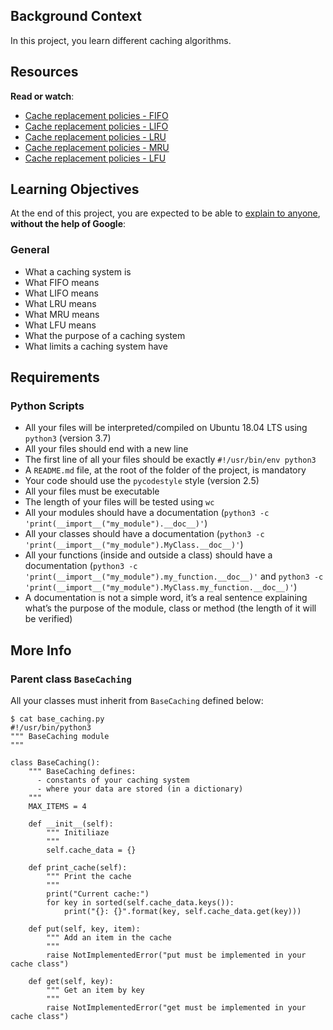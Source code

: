 Background Context
------------------

In this project, you learn different caching algorithms.

Resources
---------

**Read or watch**:

*   [Cache replacement policies - FIFO](/rltoken/4Ub_zi_LxGAeIWZRvqXC8g "Cache replacement policies - FIFO")
*   [Cache replacement policies - LIFO](/rltoken/rAbFN7cZl67p1ecos7i9DA "Cache replacement policies - LIFO")
*   [Cache replacement policies - LRU](/rltoken/-wHrdtTxPWbMqMwp-rx4Ag "Cache replacement policies - LRU")
*   [Cache replacement policies - MRU](/rltoken/HCX2zXK2-pP8xzadawVXNA "Cache replacement policies - MRU")
*   [Cache replacement policies - LFU](/rltoken/FYockAUCVuM_F-xooethfw "Cache replacement policies - LFU")

Learning Objectives
-------------------

At the end of this project, you are expected to be able to [explain to anyone](/rltoken/cHhMVpo-XBzdLtk8C42Rrg "explain to anyone"), **without the help of Google**:

### General

*   What a caching system is
*   What FIFO means
*   What LIFO means
*   What LRU means
*   What MRU means
*   What LFU means
*   What the purpose of a caching system
*   What limits a caching system have

Requirements
------------

### Python Scripts

*   All your files will be interpreted/compiled on Ubuntu 18.04 LTS using `python3` (version 3.7)
*   All your files should end with a new line
*   The first line of all your files should be exactly `#!/usr/bin/env python3`
*   A `README.md` file, at the root of the folder of the project, is mandatory
*   Your code should use the `pycodestyle` style (version 2.5)
*   All your files must be executable
*   The length of your files will be tested using `wc`
*   All your modules should have a documentation (`python3 -c 'print(__import__("my_module").__doc__)'`)
*   All your classes should have a documentation (`python3 -c 'print(__import__("my_module").MyClass.__doc__)'`)
*   All your functions (inside and outside a class) should have a documentation (`python3 -c 'print(__import__("my_module").my_function.__doc__)'` and `python3 -c 'print(__import__("my_module").MyClass.my_function.__doc__)'`)
*   A documentation is not a simple word, it’s a real sentence explaining what’s the purpose of the module, class or method (the length of it will be verified)

More Info
---------

### Parent class `BaseCaching`

All your classes must inherit from `BaseCaching` defined below:

    $ cat base_caching.py
    #!/usr/bin/python3
    """ BaseCaching module
    """
    
    class BaseCaching():
        """ BaseCaching defines:
          - constants of your caching system
          - where your data are stored (in a dictionary)
        """
        MAX_ITEMS = 4
    
        def __init__(self):
            """ Initiliaze
            """
            self.cache_data = {}
    
        def print_cache(self):
            """ Print the cache
            """
            print("Current cache:")
            for key in sorted(self.cache_data.keys()):
                print("{}: {}".format(key, self.cache_data.get(key)))
    
        def put(self, key, item):
            """ Add an item in the cache
            """
            raise NotImplementedError("put must be implemented in your cache class")
    
        def get(self, key):
            """ Get an item by key
            """
            raise NotImplementedError("get must be implemented in your cache class")